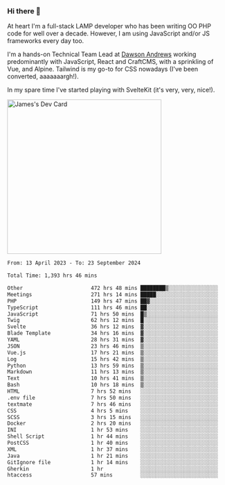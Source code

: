 ### Hi there 👋

<!--
**JamesNock/JamesNock** is a ✨ _special_ ✨ repository because its `README.md` (this file) appears on your GitHub profile.

Here are some ideas to get you started:

- 🔭 I’m currently working on ...
- 🌱 I’m currently learning ...
- 👯 I’m looking to collaborate on ...
- 🤔 I’m looking for help with ...
- 💬 Ask me about ...
- 📫 How to reach me: ...
- 😄 Pronouns: ...
- ⚡ Fun fact: ...
-->
At heart I'm a full-stack LAMP developer who has been writing OO PHP code for well over a decade. However, I am using JavaScript and/or JS frameworks every day too.

I'm a hands-on Technical Team Lead at [Dawson Andrews](https://www.dawsonandrews.com/) working predominantly with JavaScript, React and CraftCMS, with a sprinkling of Vue, and Alpine. Tailwind is my go-to for CSS nowadays (I've been converted, aaaaaaargh!).

In my spare time I've started playing with SvelteKit (it's very, very, nice!).

<a href="https://app.daily.dev/h2onock"><img src="https://api.daily.dev/devcards/v2/XQraFlxE3JPWOlcSuOB2K.png?type=default&r=18u" width="356" alt="James's Dev Card"/></a>

<!--START_SECTION:waka-->

```txt
From: 13 April 2023 - To: 23 September 2024

Total Time: 1,393 hrs 46 mins

Other                      472 hrs 48 mins ████████▒░░░░░░░░░░░░░░░░   33.93 %
Meetings                   271 hrs 14 mins █████░░░░░░░░░░░░░░░░░░░░   19.46 %
PHP                        149 hrs 47 mins ██▓░░░░░░░░░░░░░░░░░░░░░░   10.75 %
TypeScript                 111 hrs 46 mins ██░░░░░░░░░░░░░░░░░░░░░░░   08.02 %
JavaScript                 71 hrs 50 mins  █▒░░░░░░░░░░░░░░░░░░░░░░░   05.15 %
Twig                       62 hrs 12 mins  █░░░░░░░░░░░░░░░░░░░░░░░░   04.46 %
Svelte                     36 hrs 12 mins  ▓░░░░░░░░░░░░░░░░░░░░░░░░   02.60 %
Blade Template             34 hrs 16 mins  ▓░░░░░░░░░░░░░░░░░░░░░░░░   02.46 %
YAML                       28 hrs 31 mins  ▓░░░░░░░░░░░░░░░░░░░░░░░░   02.05 %
JSON                       23 hrs 46 mins  ▒░░░░░░░░░░░░░░░░░░░░░░░░   01.71 %
Vue.js                     17 hrs 21 mins  ▒░░░░░░░░░░░░░░░░░░░░░░░░   01.25 %
Log                        15 hrs 42 mins  ▒░░░░░░░░░░░░░░░░░░░░░░░░   01.13 %
Python                     13 hrs 59 mins  ▒░░░░░░░░░░░░░░░░░░░░░░░░   01.00 %
Markdown                   11 hrs 13 mins  ▒░░░░░░░░░░░░░░░░░░░░░░░░   00.81 %
Text                       10 hrs 41 mins  ▒░░░░░░░░░░░░░░░░░░░░░░░░   00.77 %
Bash                       10 hrs 18 mins  ▒░░░░░░░░░░░░░░░░░░░░░░░░   00.74 %
HTML                       7 hrs 52 mins   ░░░░░░░░░░░░░░░░░░░░░░░░░   00.56 %
.env file                  7 hrs 50 mins   ░░░░░░░░░░░░░░░░░░░░░░░░░   00.56 %
textmate                   7 hrs 46 mins   ░░░░░░░░░░░░░░░░░░░░░░░░░   00.56 %
CSS                        4 hrs 5 mins    ░░░░░░░░░░░░░░░░░░░░░░░░░   00.29 %
SCSS                       3 hrs 15 mins   ░░░░░░░░░░░░░░░░░░░░░░░░░   00.23 %
Docker                     2 hrs 20 mins   ░░░░░░░░░░░░░░░░░░░░░░░░░   00.17 %
INI                        1 hr 53 mins    ░░░░░░░░░░░░░░░░░░░░░░░░░   00.14 %
Shell Script               1 hr 44 mins    ░░░░░░░░░░░░░░░░░░░░░░░░░   00.12 %
PostCSS                    1 hr 40 mins    ░░░░░░░░░░░░░░░░░░░░░░░░░   00.12 %
XML                        1 hr 37 mins    ░░░░░░░░░░░░░░░░░░░░░░░░░   00.12 %
Java                       1 hr 21 mins    ░░░░░░░░░░░░░░░░░░░░░░░░░   00.10 %
GitIgnore file             1 hr 14 mins    ░░░░░░░░░░░░░░░░░░░░░░░░░   00.09 %
Gherkin                    1 hr            ░░░░░░░░░░░░░░░░░░░░░░░░░   00.07 %
htaccess                   57 mins         ░░░░░░░░░░░░░░░░░░░░░░░░░   00.07 %
```

<!--END_SECTION:waka-->
